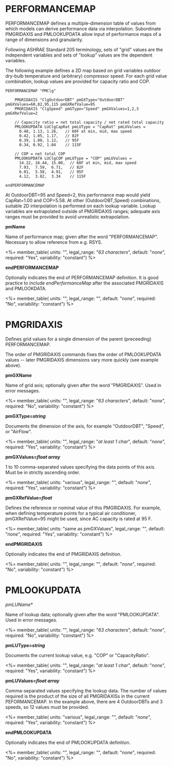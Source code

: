 # PERFORMANCEMAP

PERFORMANCEMAP defines a multiple-dimension table of values from which models can derive performance data via interpolation.  Subordinate PMGRIDAXIS and PMLOOKUPDATA allow input of performance maps of a range of dimensions and granularity.

Following ASHRAE Standard 205 terminology, sets of "grid" values are the independent variables and sets of "lookup" values are the dependent variables.

The following example defines a 2D map based on grid variables outdoor dry-bulb temperature and (arbitrary) compressor speed.  For each grid value combination, lookup values are provided for capacity ratio and COP.

    PERFORMANCEMAP "PMClg"

        PMGRIDAXIS "ClgOutdoorDBT" pmGXType="OutdoorDBT" pmGXValues=60,82,95,115 pmGXRefValue=95
        PMGRIDAXIS "ClgSpeed" pmGType="Speed" pmGXValues=1,2,3 pmGXRefValue=2

        // Capacity ratio = net total capacity / net rated total capacity
        PMLOOKUPDATA LUClgCapRat pmLUType = "CapRat" pmLUValues =
          0.48, 1.13, 1.26,   // 60F at min, mid, max speed
          0.42, 1.05, 1.17,   // 82F
          0.39, 1.00, 1.12,   // 95F
          0.34, 0.92, 1.04    // 115F

        // COP = net total COP
        PMLOOKUPDATA LUClgCOP pmLUType = "COP" pmLUValues =
          14.22, 16.44, 15.00,  // 60F at min, mid, max speed
          7.93,  7.59,  6.71,   // 82F
          6.01,  5.58,  4.91,   // 95F
          4.12,  3.82,  3.34    // 115F

    endPERFORMANCEMAP

At OutdoorDBT=95 and Speed=2, this performance map would yield CapRat=1.00 and COP=5.58.  At other (OutdoorDBT,Speed) combinations, suitable 2D interpolation is performed on each lookup variable.  Lookup variables are extrapolated outside of PMGRIDAXIS ranges; adequate axis ranges must be provided to avoid unrealistic extrapolation.

**pmName**

Name of performance map; given after the word "PERFORMANCEMAP".   Necessary to allow reference from e.g. RSYS.

<%= member_table(
  units: "",
  legal_range: "*63 characters*",
  default: "*none*",
  required: "Yes",
  variability: "constant")
  %>

**endPERFORMANCEMAP**

Optionally indicates the end of PERFORMANCEMAP definition.  It is good practice to include *endPerformanceMap* after the associated PMGRIDAXIS and PMLOOKDATA.

<%= member_table(
  units: "",
  legal_range: "",
  default: "*none*",
  required: "No",
  variability: "constant") %>



# PMGRIDAXIS

Defines grid values for a single dimension of the parent (preceeding) PERFORMANCEMAP.

The order of PMGRIDAXIS commands fixes the order of PMLOOKUPDATA values -- later PMGRIDAXIS dimensions vary more quickly (see example above).

**pmGXName**

Name of grid axis; optionally given after the word "PMGRIDAXIS".  Used in error messages.

<%= member_table(
  units: "",
  legal_range: "*63 characters*",
  default: "*none*",
  required: "No",
  variability: "constant")
  %>

**pmGXType=*string***

Documents the dimension of the axis, for example "OutdoorDBT", "Speed", or "AirFlow".

<%= member_table(
  units: "",
  legal_range: "*at least 1 char*",
  default: "*none*",
  required: "Yes",
  variability: "constant")
  %>

**pmGXValues=*float array***

1 to 10 comma-separated values specifying the data points of this axis.  Must be in strictly ascending order.

<%= member_table(
  units: "various",
  legal_range: "",
  default: "*none*",
  required: "Yes",
  variability: "constant")
  %>

**pmGXRefValue=*float***

Defines the reference or nominal value of this PMGRIDAXIS.  For example, when defining temperature points for a typical air conditioner, pmGXRefValue=95 might be used, since AC capacity is rated at 95 F. 

<%= member_table(
  units: "same as pmGXValues",
  legal_range: "",
  default: "*none*",
  required: "Yes",
  variability: "constant")
  %>

**endPMGRIDAXIS**

Optionally indicates the end of PMGRIDAXIS definition.

<%= member_table(
  units: "",
  legal_range: "",
  default: "*none*",
  required: "No",
  variability: "constant") %>



# PMLOOKUPDATA

*pmLUName**

Name of lookup data; optionally given after the word "PMLOOKUPDATA".  Used in error messages.

<%= member_table(
  units: "",
  legal_range: "*63 characters*",
  default: "*none*",
  required: "No",
  variability: "constant")
  %>

**pmLUType=*string***

Documents the current lookup value, e.g. "COP" or "CapacityRatio".

<%= member_table(
  units: "",
  legal_range: "*at least 1 char*",
  default: "*none*",
  required: "Yes",
  variability: "constant")
  %>

**pmLUValues=*float array***

Comma-separated values specifying the lookup data.  The number of values required is the product of the size of all PMGRIDAXISs in the current PEFORMANCEMAP.  In the example above, there are 4 OutdoorDBTs and 3 speeds, so 12 values must be provided.

<%= member_table(
  units: "various",
  legal_range: "",
  default: "*none*",
  required: "Yes",
  variability: "constant")
  %>

**endPMLOOKUPDATA**

Optionally indicates the end of PMLOOKUPDATA definition.

<%= member_table(
  units: "",
  legal_range: "",
  default: "*none*",
  required: "No",
  variability: "constant") %>